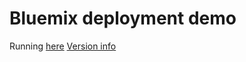 # Bluemix deployment demo #
Running [here](https://p3sr-demo-webserver-bluemix.mybluemix.net/)
[Version info](https://p3sr-demo-webserver-bluemix.mybluemix.net/version)